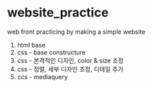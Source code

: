 # website_practice
web front practicing by making a simple website

1. html base
2. css - base constructure
3. css - 본격적인 디자인, color & size 조정
4. css - 정렬, 세부 디자인 조정, 디테일 추가
5. ccs - mediaquery

